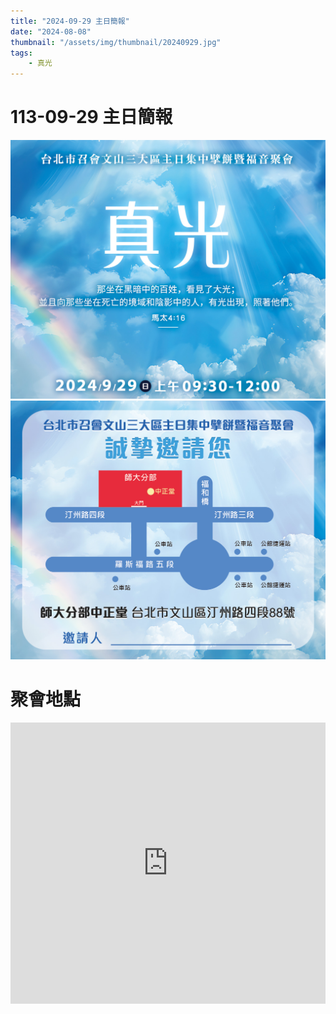 ```yaml
---
title: "2024-09-29 主日簡報"
date: "2024-08-08"
thumbnail: "/assets/img/thumbnail/20240929.jpg"
tags:
    - 真光
---
```


# 113-09-29 主日簡報

<img src="/assets/img/thumbnail/20240929.jpg" alt="真光" style="box-shadow: 5px 5px 10px \#888;">

<img src="/assets/img/thumbnail/20240929-1.jpg" alt="邀請卡" style="box-shadow: 5px 5px 10px \#888;">

# 聚會地點

<iframe src="https://www.google.com/maps/embed?pb=!1m18!1m12!1m3!1d1278.364869689434!2d121.53659927763815!3d25.00820622330321!2m3!1f0!2f0!3f0!3m2!1i1024!2i768!4f13.1!3m3!1m2!1s0x3442a9f591155555%3A0xad55364bceced5ff!2z5ZyL56uL6Ie654Gj5bir56-E5aSn5a245Lit5q2j5aCC!5e0!3m2!1szh-TW!2stw!4v1729838870951!5m2!1szh-TW!2stw" width="100%" height="450" style="border:0;" allowfullscreen="" loading="lazy" referrerpolicy="no-referrer-when-downgrade"></iframe>
